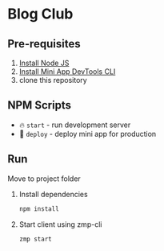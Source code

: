 # Blog Club

## Pre-requisites

1. [Install Node JS](https://nodejs.org/en/download/)
1. [Install Mini App DevTools CLI](https://miniapp.zalo.me/docs/dev-tools)
1. clone this repository
## NPM Scripts

* 🔥 `start` - run development server
* 🙏 `deploy` - deploy mini app for production

## Run 
Move to project folder

1. Install dependencies
	```bash
	npm install
	```

1. Start client using zmp-cli
	```bash
	zmp start
